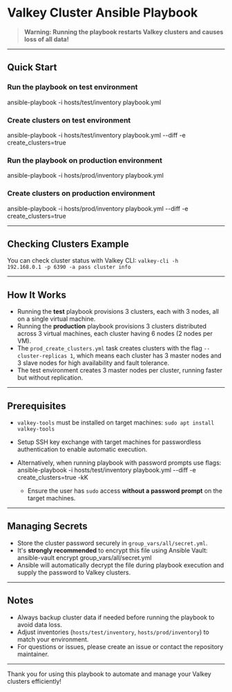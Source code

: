 # Valkey Cluster Ansible Playbook

> **Warning: Running the playbook restarts Valkey clusters and causes loss of all data!**

---

## Quick Start

### Run the playbook on test environment
ansible-playbook -i hosts/test/inventory playbook.yml

### Create clusters on test environment
ansible-playbook -i hosts/test/inventory playbook.yml --diff -e create_clusters=true

### Run the playbook on production environment
ansible-playbook -i hosts/prod/inventory playbook.yml

### Create clusters on production environment
ansible-playbook -i hosts/prod/inventory playbook.yml --diff -e create_clusters=true

---

## Checking Clusters Example

You can check cluster status with Valkey CLI:
<code>valkey-cli -h 192.168.0.1 -p 6390 -a pass cluster info</code>

---

## How It Works

- Running the **test** playbook provisions 3 clusters, each with 3 nodes, all on a single virtual machine.
- Running the **production** playbook provisions 3 clusters distributed across 3 virtual machines, each cluster having 6 nodes (2 nodes per VM).
- The `prod_create_clusters.yml` task creates clusters with the flag `--cluster-replicas 1`, which means each cluster has 3 master nodes and 3 slave nodes for high availability and fault tolerance.
- The test environment creates 3 master nodes per cluster, running faster but without replication.

---

## Prerequisites

- `valkey-tools` must be installed on target machines:
<code>sudo apt install valkey-tools</code>

- Setup SSH key exchange with target machines for passwordless authentication to enable automatic execution.
- Alternatively, when running playbook with password prompts use flags:
ansible-playbook -i hosts/test/inventory playbook.yml --diff -e create_clusters=true -kK
  - Ensure the user has `sudo` access **without a password prompt** on the target machines.

---

## Managing Secrets

- Store the cluster password securely in `group_vars/all/secret.yml`.
- It's **strongly recommended** to encrypt this file using Ansible Vault:
ansible-vault encrypt group_vars/all/secret.yml
- Ansible will automatically decrypt the file during playbook execution and supply the password to Valkey clusters.

---

## Notes

- Always backup cluster data if needed before running the playbook to avoid data loss.
- Adjust inventories (`hosts/test/inventory`, `hosts/prod/inventory`) to match your environment.
- For questions or issues, please create an issue or contact the repository maintainer.

---

Thank you for using this playbook to automate and manage your Valkey clusters efficiently!
